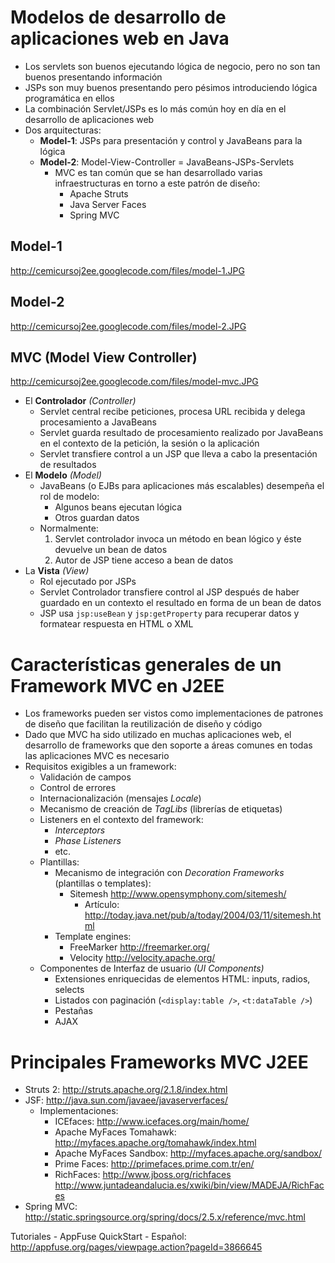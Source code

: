 # Modelos de desarrollo de aplicaciones web en Java #

  * Los servlets son buenos ejecutando lógica de negocio, pero no son tan buenos presentando información
  * JSPs son muy buenos presentando pero pésimos introduciendo lógica programática en ellos
  * La combinación Servlet/JSPs es lo más común hoy en día en el desarrollo de aplicaciones web
  * Dos arquitecturas:
    * **Model-1**: JSPs para presentación y control y JavaBeans para la lógica
    * **Model-2**: Model-View-Controller = JavaBeans-JSPs-Servlets
      * MVC es tan común que se han desarrollado varias infraestructuras en torno a este patrón de diseño:
        * Apache Struts
        * Java Server Faces
        * Spring MVC

## Model-1 ##

http://cemicursoj2ee.googlecode.com/files/model-1.JPG

## Model-2 ##

http://cemicursoj2ee.googlecode.com/files/model-2.JPG

## MVC (Model View Controller) ##

http://cemicursoj2ee.googlecode.com/files/model-mvc.JPG

  * El **Controlador** _(Controller)_
    * Servlet central recibe peticiones, procesa URL recibida y delega procesamiento a JavaBeans
    * Servlet guarda resultado de procesamiento realizado por JavaBeans en el contexto de la petición, la sesión o la aplicación
    * Servlet transfiere control a un JSP que lleva a cabo la presentación de resultados
  * El **Modelo** _(Model)_
    * JavaBeans (o EJBs para aplicaciones más escalables) desempeña el rol de modelo:
      * Algunos beans ejecutan lógica
      * Otros guardan datos
    * Normalmente:
      1. Servlet controlador invoca un método en bean lógico y éste devuelve un bean de datos
      1. Autor de JSP tiene acceso a bean de datos
  * La **Vista** _(View)_
    * Rol ejecutado por JSPs
    * Servlet Controlador transfiere control al JSP después de haber guardado en un contexto el resultado en forma de un bean de datos
    * JSP usa `jsp:useBean` y `jsp:getProperty` para recuperar datos y formatear respuesta en HTML o XML


# Características generales de un Framework MVC en J2EE #

  * Los frameworks pueden ser vistos como implementaciones de patrones de diseño que facilitan la reutilización de diseño y código
  * Dado que MVC ha sido utilizado en muchas aplicaciones web, el desarrollo de frameworks que den soporte a áreas comunes en todas las aplicaciones MVC es necesario
  * Requisitos exigibles a un framework:
    * Validación de campos
    * Control de errores
    * Internacionalización (mensajes _Locale_)
    * Mecanismo de creación de _TagLibs_ (librerías de etiquetas)
    * Listeners en el contexto del framework:
      * _Interceptors_
      * _Phase Listeners_
      * etc.
    * Plantillas:
      * Mecanismo de integración con _Decoration Frameworks_ (plantillas o templates):
        * Sitemesh http://www.opensymphony.com/sitemesh/
          * Artículo: http://today.java.net/pub/a/today/2004/03/11/sitemesh.html
      * Template engines:
        * FreeMarker http://freemarker.org/
        * Velocity http://velocity.apache.org/
    * Componentes de Interfaz de usuario _(UI Components)_
      * Extensiones enriquecidas de elementos HTML: inputs, radios, selects
      * Listados con paginación (`<display:table />`, `<t:dataTable />`)
      * Pestañas
      * AJAX

# Principales Frameworks MVC J2EE #

  * Struts 2: http://struts.apache.org/2.1.8/index.html
  * JSF: http://java.sun.com/javaee/javaserverfaces/
    * Implementaciones:
      * ICEfaces: http://www.icefaces.org/main/home/
      * Apache MyFaces Tomahawk: http://myfaces.apache.org/tomahawk/index.html
      * Apache MyFaces Sandbox: http://myfaces.apache.org/sandbox/
      * Prime Faces: http://primefaces.prime.com.tr/en/
      * RichFaces: http://www.jboss.org/richfaces http://www.juntadeandalucia.es/xwiki/bin/view/MADEJA/RichFaces
  * Spring MVC: http://static.springsource.org/spring/docs/2.5.x/reference/mvc.html

Tutoriales - AppFuse QuickStart - Español: http://appfuse.org/pages/viewpage.action?pageId=3866645